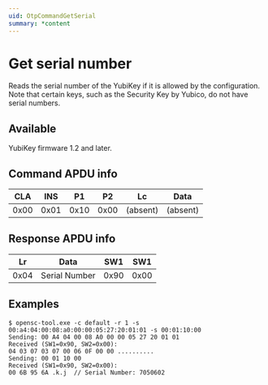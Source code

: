 ```yaml
---
uid: OtpCommandGetSerial
summary: *content
---
```


<!-- Copyright 2021 Yubico AB

Licensed under the Apache License, Version 2.0 (the "License");
you may not use this file except in compliance with the License.
You may obtain a copy of the License at

    http://www.apache.org/licenses/LICENSE-2.0

Unless required by applicable law or agreed to in writing, software
distributed under the License is distributed on an "AS IS" BASIS,
WITHOUT WARRANTIES OR CONDITIONS OF ANY KIND, either express or implied.
See the License for the specific language governing permissions and
limitations under the License. -->

# Get serial number

Reads the serial number of the YubiKey if it is allowed by the configuration. Note that certain
keys, such as the Security Key by Yubico, do not have serial numbers.

## Available

YubiKey firmware 1.2 and later.

## Command APDU info

|  CLA  |  INS  |  P1   |  P2   |    Lc    |   Data   |
| :---: | :---: | :---: | :---: | :------: | :------: |
| 0x00  | 0x01  | 0x10  | 0x00  | (absent) | (absent) |

## Response APDU info

|  Lr   |     Data      |  SW1  |  SW1  |
| :---: | :-----------: | :---: | :---: |
| 0x04  | Serial Number | 0x90  | 0x00  |

## Examples

```shell
$ opensc-tool.exe -c default -r 1 -s 00:a4:04:00:08:a0:00:00:05:27:20:01:01 -s 00:01:10:00
Sending: 00 A4 04 00 08 A0 00 00 05 27 20 01 01
Received (SW1=0x90, SW2=0x00):
04 03 07 03 07 00 06 0F 00 00 ..........
Sending: 00 01 10 00
Received (SW1=0x90, SW2=0x00):
00 6B 95 6A .k.j  // Serial Number: 7050602
```
